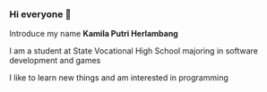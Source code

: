 ### Hi everyone 👋

Introduce my name   **Kamila Putri Herlambang**

I am a student at State Vocational High School majoring in software development and games

I like to learn new things and am interested in programming
